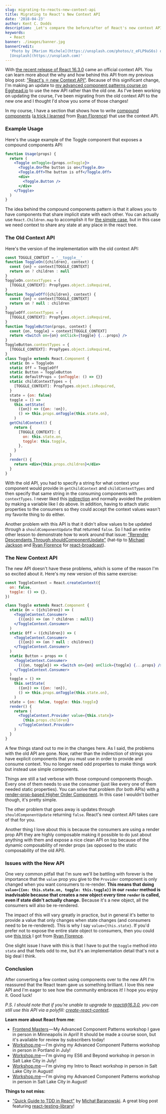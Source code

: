 ```yaml
---
slug: migrating-to-reacts-new-context-api
title: Migrating to React's New Context API
date: '2018-04-23'
author: Kent C. Dodds
description: _Let's compare the before/after of React's new context API._
keywords:
  - React
banner: ./images/banner.jpg
bannerCredit:
  'Photo by [Marion Michele](https://unsplash.com/photos/z_eFLP9aS6s) on
  [Unsplash](https://unsplash.com)'
---
```


With
[the recent release of React 16.3.0](https://reactjs.org/blog/2018/03/29/react-v-16-3.html)
came an official context API. You can learn more about the why and how behind
this API from my previous blog post:
["React's ⚛️ new Context API"](https://medium.com/dailyjs/reacts-%EF%B8%8F-new-context-api-70c9fe01596b).
Because of this significant change, I'm making an update to
[my advanced component patterns course on Egghead.io](https://egghead.io/courses/advanced-react-component-patterns)
to use the new API rather than the old one. As I've been working on updating the
course, I've been migrating from the old context API to the new one and I
thought I'd show you some of those changes!

In my course, I have a section that shows how to write
[compound components](https://egghead.io/lessons/react-make-compound-react-components-flexible)
([a trick I learned](https://www.youtube.com/watch?v=hEGg-3pIHlE) from
[Ryan Florence](https://medium.com/u/162352c45b6e)) that use the context API.

### Example Usage

Here's the usage example of the Toggle component that exposes a compound
components API:

```jsx
function Usage(props) {
  return (
    <Toggle onToggle={props.onToggle}>
      <Toggle.On>The button is on</Toggle.On>
      <Toggle.Off>The button is off</Toggle.Off>
      <div>
        <Toggle.Button />
      </div>
    </Toggle>
  )
}
```

The idea behind the compound components pattern is that it allows you to have
components that share implicit state with each other. You can actually use
`React.Children.map` to accomplish it for
[the simple case](https://egghead.io/lessons/react-write-compound-components),
but in this case we need context to share any state at any place in the react
tree.

### The Old Context API

Here's the version of the implementation with the old context API:

```jsx
const TOGGLE_CONTEXT = '__toggle__'
function ToggleOn({children}, context) {
  const {on} = context[TOGGLE_CONTEXT]
  return on ? children : null
}
ToggleOn.contextTypes = {
  [TOGGLE_CONTEXT]: PropTypes.object.isRequired,
}
function ToggleOff({children}, context) {
  const {on} = context[TOGGLE_CONTEXT]
  return on ? null : children
}
ToggleOff.contextTypes = {
  [TOGGLE_CONTEXT]: PropTypes.object.isRequired,
}
function ToggleButton(props, context) {
  const {on, toggle} = context[TOGGLE_CONTEXT]
  return <Switch on={on} onClick={toggle} {...props} />
}
ToggleButton.contextTypes = {
  [TOGGLE_CONTEXT]: PropTypes.object.isRequired,
}
class Toggle extends React.Component {
  static On = ToggleOn
  static Off = ToggleOff
  static Button = ToggleButton
  static defaultProps = {onToggle: () => {}}
  static childContextTypes = {
    [TOGGLE_CONTEXT]: PropTypes.object.isRequired,
  }
  state = {on: false}
  toggle = () =>
    this.setState(
      ({on}) => ({on: !on}),
      () => this.props.onToggle(this.state.on),
    )
  getChildContext() {
    return {
      [TOGGLE_CONTEXT]: {
        on: this.state.on,
        toggle: this.toggle,
      },
    }
  }
  render() {
    return <div>{this.props.children}</div>
  }
}
```

With the old API, you had to specify a string for what context your component
would provide in `getChildContext` and `childContextTypes` and then specify that
same string in the consuming components with `contextTypes`. I never liked this
[indirection](https://en.wikipedia.org/wiki/Indirection) and normally avoided
the problem by making a variable like I do above. In addition, having to attach
static properties to the consumers so they could accept the context values
wasn't my favorite thing to do either.

Another problem with this API is that it didn't allow values to be updated
through a `shouldComponentUpdate` that returned `false`. So I had an entire
other lesson to demonstrate how to work around that issue:
["Rerender Descendants Through shouldComponentUpdate"](https://egghead.io/lessons/react-rerender-descendants-through-shouldcomponentupdate)
(hat-tip to [Michael Jackson](https://medium.com/u/7f9567e0d71c) and
[Ryan Florence](https://medium.com/u/162352c45b6e) for
[react-broadcast](https://github.com/ReactTraining/react-broadcast)).

### The New Context API

The new API doesn't have these problems, which is some of the reason I'm so
excited about it. Here's my new version of this same exercise:

```jsx
const ToggleContext = React.createContext({
  on: false,
  toggle: () => {},
})

class Toggle extends React.Component {
  static On = ({children}) => (
    <ToggleContext.Consumer>
      {({on}) => (on ? children : null)}
    </ToggleContext.Consumer>
  )
  static Off = ({children}) => (
    <ToggleContext.Consumer>
      {({on}) => (on ? null : children)}
    </ToggleContext.Consumer>
  )
  static Button = props => (
    <ToggleContext.Consumer>
      {({on, toggle}) => <Switch on={on} onClick={toggle} {...props} />}
    </ToggleContext.Consumer>
  )
  toggle = () =>
    this.setState(
      ({on}) => ({on: !on}),
      () => this.props.onToggle(this.state.on),
    )
  state = {on: false, toggle: this.toggle}
  render() {
    return (
      <ToggleContext.Provider value={this.state}>
        {this.props.children}
      </ToggleContext.Provider>
    )
  }
}
```

A few things stand out to me in the changes here. As I said, the problems with
the old API are gone. Now, rather than the indirection of strings you have
explicit components that you must use in order to provide and consume context.
You no longer need odd properties to make things work but instead use simple
components.

Things are still a tad verbose with those compound components though. Every one
of them needs to use the consumer (just like every one of them needed static
properties). You can solve that problem (for both APIs) with
[a render-prop-based Higher Order Component](https://egghead.io/lessons/react-implement-a-higher-order-component-with-render-props).
In this case I wouldn't bother though, it's pretty simple.

The other problem that goes away is updates through `shouldComponentUpdate`
returning `false`. React's new context API takes care of that for you.

Another thing I love about this is because the consumers are using a render prop
API they are highly composable making it possible to do just about anything with
them and expose a nice clean API on top because of the dynamic composability of
render props (as opposed to the static composability of the old API).

### Issues with the New API

One very common pitfall that I'm sure we'll be battling with forever is the
importance that the `value` prop you give to the `Provider` component is only
changed when you want consumers to re-render. **This means that doing
`value={{on: this.state.on, toggle: this.toggle}}` in our `render` method is
inadvisable because that creates a new object every time `render` is called,
even if state didn't actually change.** Because it's a new object, all the
consumers will also be re-rendered.

The impact of this will vary greatly in practice, but in general it's better to
provide a value that only changes when state changes (and consumers need to be
re-rendered). This is why I say `value={this.state}`. If you'd prefer not to
expose the entire state object to consumers, then you could use
[this trick](https://twitter.com/ryanflorence/status/981179212147998721) I got
from [Ryan Florence](https://medium.com/u/162352c45b6e).

One slight issue I have with this is that I have to put the `toggle` method into
`state` and that feels odd to me, but it's an implementation detail that's not a
big deal I think.

### Conclusion

After converting a few context using components over to the new API I'm
reassured that the React team gave us something brilliant. I love this new API
and I'm eager to see how the community embraces it! I hope you enjoy it. Good
luck!

_P.S. I should note that if you're unable to upgrade to react@16.3.0, you can
still use this API via a polyfill:_
[_create-react-context_](https://www.npmjs.com/package/create-react-context)_._

**Learn more about React from me**:

- [Frontend Masters](https://frontendmasters.com/workshops/advanced-react-patterns/) — My
  Advanced Component Patterns workshop I gave in person in Minneapolis in April!
  It should be made a course soon, but it's available for review by subscribers
  today!
- [Workshop.me](https://workshop.me/2018-07-advanced-react?a=kent) — I'm giving
  my Advanced Component Patterns workshop in person in Portland in July!
- [Workshop.me](https://workshop.me/2018-07-es6?a=kent) — I'm giving my ES6 and
  Beyond workshop in person in Salt Lake City in July!
- [Workshop.me](https://workshop.me/2018-08-react-intro?a=kent) — I'm giving my
  Intro to React workshop in person in Salt Lake City in August!
- [Workshop.me](https://workshop.me/2018-08-advanced-react?a=kent) — I'm giving
  my Advanced Component Patterns workshop in person in Salt Lake City in August!

**Things to not miss**:

- ["Quick Guide to TDD in React"](https://medium.com/@mbaranovski/quick-guide-to-tdd-in-react-81888be67c64)
  by [Michał Baranowski](https://twitter.com/baranovskim). A great blog post
  featuring [react-testing-library](http://git.io/react-testing-library)!
